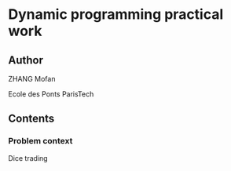 # Dynamic programming practical work

## Author
ZHANG Mofan

Ecole des Ponts ParisTech

## Contents
### Problem context
Dice trading
